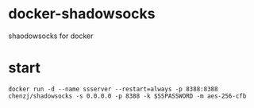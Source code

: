 # docker-shadowsocks
shaodowsocks for docker

# start

```shell
docker run -d --name ssserver --restart=always -p 8388:8388 chenzj/shadowsocks -s 0.0.0.0 -p 8388 -k $SSPASSWORD -m aes-256-cfb
```
